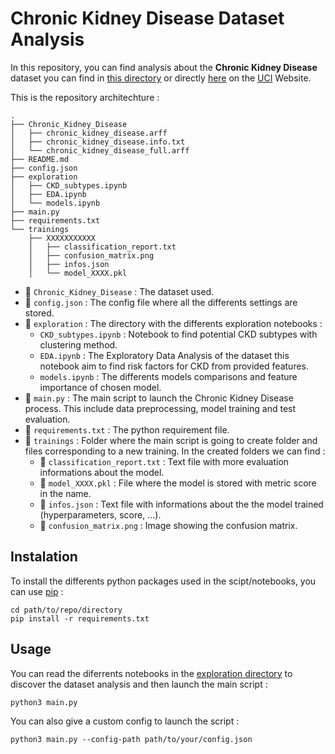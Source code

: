 # Chronic Kidney Disease Dataset Analysis

In this repository, you can find analysis about the **Chronic Kidney Disease** dataset you can find in [this directory](Chronic_Kidney_Disease/) or directly [here](https://archive.ics.uci.edu/ml/datasets/Chronic_Kidney_Disease) on the [UCI](https://archive.ics.uci.edu/ml/index.php) Website.

This is the repository architechture :

```
.
├── Chronic_Kidney_Disease
│   ├── chronic_kidney_disease.arff
│   ├── chronic_kidney_disease.info.txt
│   └── chronic_kidney_disease_full.arff
├── README.md
├── config.json
├── exploration
│   ├── CKD_subtypes.ipynb
│   ├── EDA.ipynb
│   └── models.ipynb
├── main.py
├── requirements.txt
└── trainings
    ├── XXXXXXXXXXX
    │   ├── classification_report.txt
    │   ├── confusion_matrix.png
    │   ├── infos.json
    │   └── model_XXXX.pkl

```

- 📂 `Chronic_Kidney_Disease` : The dataset used.
- 📄 `config.json` : The config file where all the differents settings are stored.
- 📂 `exploration` : The directory with the differents exploration notebooks :
    - `CKD_subtypes.ipynb` : Notebook to find potential CKD subtypes with clustering method.
    - `EDA.ipynb` : The Exploratory Data Analysis of the dataset this notebook aim to find risk factors for CKD from provided features.
    - `models.ipynb` : The differents models comparisons and feature importance of chosen model.
- 📄 `main.py` : The main script to launch the Chronic Kidney Disease process. This include data preprocessing, model training and test evaluation.
- 📄 `requirements.txt` : The python requirement file.
- 📂 `trainings` : Folder where the main script is going to create folder and files corresponding to a new training.
In the created folders we can find :
    - 📄 `classification_report.txt` : Text file with more evaluation informations about the model.
    - 📄 `model_XXXX.pkl` : File where the model is stored with metric score in the name.
    - 📄 `infos.json` : Text file with informations about the the model trained (hyperparameters, score, ...).
    - 📄 `confusion_matrix.png` : Image showing the confusion matrix.


## Instalation
To install the differents python packages used in the scipt/notebooks, you can use [pip](https://pip.pypa.io/en/stable/installation/) :
```
cd path/to/repo/directory
pip install -r requirements.txt
```

## Usage
You can read the diferrents notebooks in the [exploration directory](exploration/) to discover the dataset analysis and then launch the main script :
```
python3 main.py
```
You can also give a custom config to launch the script :
```
python3 main.py --config-path path/to/your/config.json
```